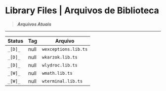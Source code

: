 # Library Files | Arquivos de Biblioteca

>***Arquivos Atuais***

---

|Status | Tag |Arquivo|
|-----|--|--------|
| ``_[D]_``| null | ``wexceptions.lib.ts`` |
| ``_[D]_``| null | ``wkarzok.lib.ts`` |
| ``_[D]_``| null | ``wlydroc.lib.ts`` |
| ``_[W]_``| null | ``wmath.lib.ts`` |
| ``_[W]_``| null | ``wterminal.lib.ts`` |
